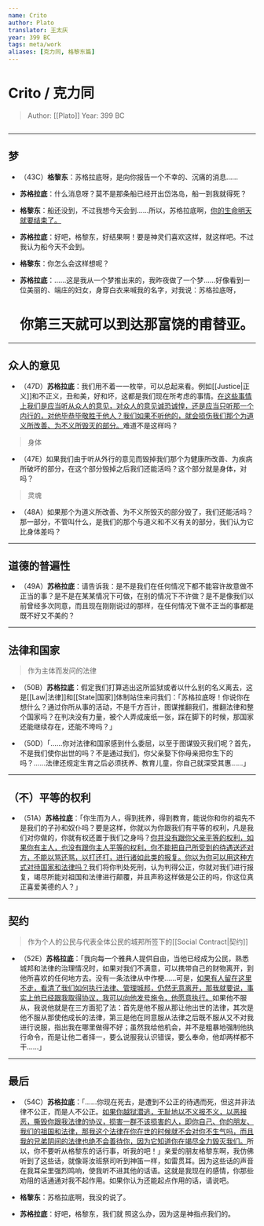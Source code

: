 ```yaml
---
name: Crito
author: Plato
translator: 王太庆
year: 399 BC
tags: meta/work
aliases: [克力同, 格黎东篇]
---
```


# Crito / 克力同
> Author: [[Plato]]
> Year: 399 BC

```toc
```

---

## 梦

- （43C）**格黎东**：苏格拉底呀，是向你报告一个不幸的、沉痛的消息……

- **苏格拉底**：什么消息呀？莫不是那条船已经开出岱洛岛，船一到我就得死？

- **格黎东**：船还没到，不过我想今天会到……所以，苏格拉底啊，<u>你的生命明天就要结束了。</u>

- **苏格拉底**：好吧，格黎东，好结果啊！要是神灵们喜欢这样，就这样吧。不过我认为船今天不会到。

- **格黎东**：你怎么会这样想呢？

- **苏格拉底**：……这是我从一个梦推出来的，我昨夜做了一个梦……好像看到一位美丽的、端庄的妇女，身穿白衣来喊我的名字，对我说：苏格拉底呀，<h1 style="font-family:Kaiti SC">你第三天就可以到达那富饶的甫替亚。</h1>

---

## 众人的意见

- （47D）**苏格拉底**：我们用不着一一枚举，可以总起来看。例如[[Justice|正义]]和不正义，丑和美，好和坏，这都是我们现在所考虑的事情。<u>在这些事情上我们是应当听从众人的意见，对众人的意见诚恐诚惶，还是应当只听那一个内行的，对他毕恭毕敬胜于他人？我们如果不听他的，就会损伤我们那个为道义所改善、为不义所毁灭的部分。</u>难道不是这样吗？

> 身体
- （47E）如果我们由于听从外行的意见而毁掉我们那个为健康所改善、为疾病所破坏的部分，在这个部分毁掉之后我们还能活吗？这个部分就是身体，对吗？

> 灵魂
- （48A）如果那个为道义所改善、为不义所毁灭的部分毁了，我们还能活吗？那一部分，不管叫什么，是我们的那个与道义和不义有关的部分，我们认为它比身体差吗？

---

## 道德的普遍性

- （49A）**苏格拉底**：请告诉我：是不是我们在任何情况下都不能容许故意做不正当的事？是不是在某某情况下可做，在别的情况下不许做？是不是像我们以前曾经多次同意，而且现在刚刚说过的那样，在任何情况下做不正当的事都是既不好又不美的？

---

## 法律和国家

> 作为主体而发问的法律

- （50B）**苏格拉底**：假定我们打算逃出这所监狱或者以什么别的名义离去，这是[[Law|法律]]和[[State|国家]]体制站住来问我们：「苏格拉底呀！你说你在想什么？通过你所从事的活动，不是千方百计，图谋推翻我们，推翻法律和整个国家吗？在判决没有力量，被个人弄成废纸一张，踩在脚下的时候，那国家还能继续存在，还能不垮吗？」

- （50D）「……你对法律和国家感到什么委屈，以至于图谋毁灭我们呢？首先，不是我们使你出世的吗？不是通过我们，你父亲娶下你母亲把你生下的吗？……法律还规定生育之后必须抚养、教育儿童，你自己就深受其惠……」

---

## （不）平等的权利

- （51A）**苏格拉底**：「你生而为人，得到抚养，得到教育，能说你和你的祖先不是我们的子孙和奴仆吗？要是这样，你就以为你跟我们有平等的权利，凡是我们对你做的，你就有权还置于我们之身吗？<u>你并没有跟你父亲平等的权利，如果你有主人，也没有跟你主人平等的权利，你不能把自己所受到的待遇送还对方，不能以骂还骂，以打还打，进行诸如此类的报复。你以为你可以用这种方式对待国家和法律吗？</u>我们将你判处死刑，认为判得公正，你就对我们进行报复，竭尽所能对祖国和法律进行颠覆，并且声称这样做是公正的吗，你这位真正喜爱美德的人？」

---

## 契约

> 作为个人的公民与代表全体公民的城邦所签下的[[Social Contract|契约]]

- （52E）**苏格拉底**：「我向每一个雅典人提供自由，当他已经成为公民，熟悉城邦和法律的治理情况时，如果对我们不满意，可以携带自己的财物离开，到他所喜欢的任何地方去。没有一条法律从中作梗……可是，<u>如果有人留在这里不走，看清了我们如何执行法律、管理城邦，仍然无意离开，那我就要说，事实上他已经跟我取得协议，我可以向他发号施令，他愿意执行。</u>如果他不服从，我说他就是在三方面犯了法：首先是他不服从那让他出世的法律，其次是他不服从那使他成长的法律，第三是他在同意服从法律之后既不服从又不对我进行说服，指出我在哪里做得不好；虽然我给他机会，并不是粗暴地强制他执行命令，而是让他二者择一，要么说服我认识错误，要么奉命，他却两样都不干……」

---

## 最后

- （54C）**苏格拉底**：「……你现在死去，是遭到不公正的待遇而死，但这并非法律不公正，而是人不公正。<u>如果你越狱潜逃，无耻地以不义报不义，以恶报恶，撕毁你跟我法律的协议，损害一群不该损害的人，即你自己、你的朋友、我们的祖国和法律，那我这个法律在你在世的时候就不会对你不生气吗，而且我的兄弟阴间的法律也绝不会善待你，因为它知道你在竭尽全力毁灭我们。</u>所以，你不要听从格黎东的话行事，听我的吧！」亲爱的朋友格黎东啊，我仿佛听到了这些话，就像哥汝班祭司听到神笛一样，如雷贯耳。因为这些话的声音在我耳朵里强烈鸣响，使我听不进其他的话语。这就是我现在的感情，你那些劝阻的话通通对我不起作用。如果你认为还能起点作用的话，请说吧。

- **格黎东**：<span style="font-family:Kaiti SC">苏格拉底啊，我没的说了。</span>

- **苏格拉底**：<span style="font-family:Kaiti SC">好吧，格黎东，我们就	照这么办，因为这是神指点我们的。</span>